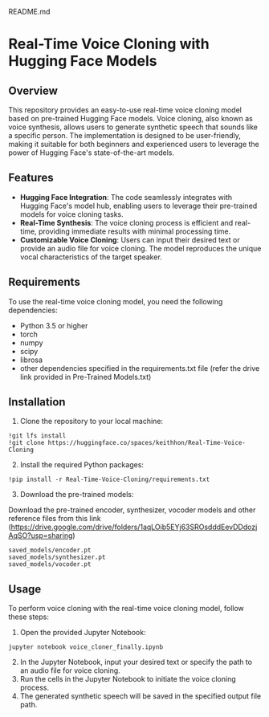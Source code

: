 README.md

# Real-Time Voice Cloning with Hugging Face Models


## Overview

This repository provides an easy-to-use real-time voice cloning model based on pre-trained Hugging Face models. Voice cloning, also known as voice synthesis, allows users to generate synthetic speech that sounds like a specific person. The implementation is designed to be user-friendly, making it suitable for both beginners and experienced users to leverage the power of Hugging Face's state-of-the-art models.

## Features

- **Hugging Face Integration**: The code seamlessly integrates with Hugging Face's model hub, enabling users to leverage their pre-trained models for voice cloning tasks.
- **Real-Time Synthesis**: The voice cloning process is efficient and real-time, providing immediate results with minimal processing time.
- **Customizable Voice Cloning**: Users can input their desired text or provide an audio file for voice cloning. The model reproduces the unique vocal characteristics of the target speaker.

## Requirements

To use the real-time voice cloning model, you need the following dependencies:

- Python 3.5 or higher
- torch
- numpy
- scipy
- librosa
- other dependencies specified in the requirements.txt file (refer the drive link provided in Pre-Trained Models.txt)

## Installation

1. Clone the repository to your local machine:

```
!git lfs install
!git clone https://huggingface.co/spaces/keithhon/Real-Time-Voice-Cloning
```

2. Install the required Python packages:

```
!pip install -r Real-Time-Voice-Cloning/requirements.txt
```

3. Download the pre-trained models:

Download the pre-trained encoder, synthesizer, vocoder models and other reference files from this link (https://drive.google.com/drive/folders/1aqLOib5EYj63SROsdddEevDDdozjAqSO?usp=sharing)

```
saved_models/encoder.pt
saved_models/synthesizer.pt
saved_models/vocoder.pt
```

## Usage

To perform voice cloning with the real-time voice cloning model, follow these steps:

1. Open the provided Jupyter Notebook:

```
jupyter notebook voice_cloner_finally.ipynb
```

2. In the Jupyter Notebook, input your desired text or specify the path to an audio file for voice cloning.
3. Run the cells in the Jupyter Notebook to initiate the voice cloning process.
4. The generated synthetic speech will be saved in the specified output file path.



